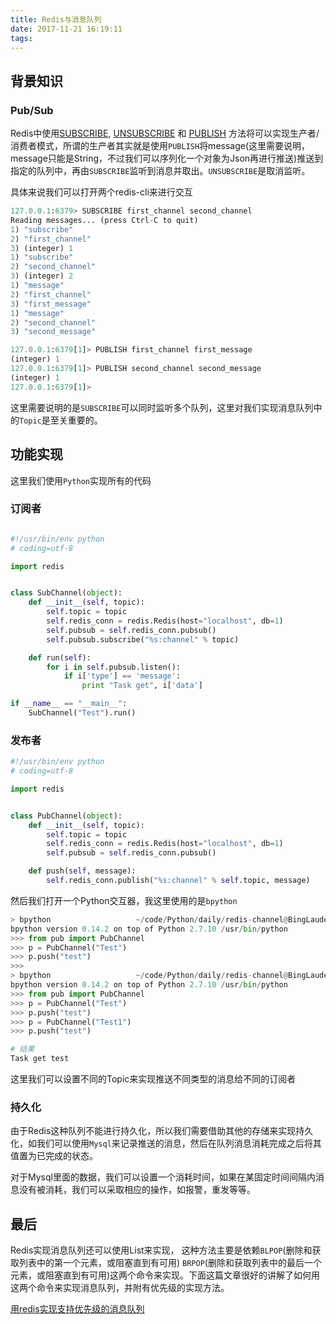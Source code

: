 ```yaml
---
title: Redis与消息队列
date: 2017-11-21 16:19:11
tags:
---
```




## 背景知识
### Pub/Sub

Redis中使用[SUBSCRIBE](http://redis.io/commands/subscribe), [UNSUBSCRIBE](http://redis.io/commands/unsubscribe) 和 [PUBLISH](http://redis.io/commands/publish) 方法将可以实现生产者/消费者模式，所谓的生产者其实就是使用`PUBLISH`将message(这里需要说明，message只能是String，不过我们可以序列化一个对象为Json再进行推送)推送到指定的队列中，再由`SUBSCRIBE`监听到消息并取出。`UNSUBSCRIBE`是取消监听。

<!--more-->

具体来说我们可以打开两个redis-cli来进行交互

``` Python
127.0.0.1:6379> SUBSCRIBE first_channel second_channel
Reading messages... (press Ctrl-C to quit)
1) "subscribe"
2) "first_channel"
3) (integer) 1
1) "subscribe"
2) "second_channel"
3) (integer) 2
1) "message"
2) "first_channel"
3) "first_message"
1) "message"
2) "second_channel"
3) "second_message"
```

``` Python
127.0.0.1:6379[1]> PUBLISH first_channel first_message
(integer) 1
127.0.0.1:6379[1]> PUBLISH second_channel second_message
(integer) 1
127.0.0.1:6379[1]>
```

这里需要说明的是`SUBSCRIBE`可以同时监听多个队列，这里对我们实现消息队列中的`Topic`是至关重要的。
## 功能实现

这里我们使用`Python`实现所有的代码
### 订阅者

``` python

#!/usr/bin/env python
# coding=utf-8

import redis


class SubChannel(object):
    def __init__(self, topic):
        self.topic = topic
        self.redis_conn = redis.Redis(host="localhost", db=1)
        self.pubsub = self.redis_conn.pubsub()
        self.pubsub.subscribe("%s:channel" % topic)

    def run(self):
        for i in self.pubsub.listen():
            if i['type'] == 'message':
                print "Task get", i['data']

if __name__ == "__main__":
    SubChannel("Test").run()

```
### 发布者

``` Python
#!/usr/bin/env python
# coding=utf-8

import redis


class PubChannel(object):
    def __init__(self, topic):
        self.topic = topic
        self.redis_conn = redis.Redis(host="localhost", db=1)
        self.pubsub = self.redis_conn.pubsub()

    def push(self, message):
        self.redis_conn.publish("%s:channel" % self.topic, message)

```

然后我们打开一个Python交互器，我这里使用的是`bpython`

``` python
> bpython                   ~/code/Python/daily/redis-channel@BingLaudeMacBook-Pro.local
bpython version 0.14.2 on top of Python 2.7.10 /usr/bin/python
>>> from pub import PubChannel
>>> p = PubChannel("Test")
>>> p.push("test")
>>>
> bpython                   ~/code/Python/daily/redis-channel@BingLaudeMacBook-Pro.local
bpython version 0.14.2 on top of Python 2.7.10 /usr/bin/python
>>> from pub import PubChannel
>>> p = PubChannel("Test")
>>> p.push("test")
>>> p = PubChannel("Test1")
>>> p.push("test")

# 结果
Task get test
```

这里我们可以设置不同的Topic来实现推送不同类型的消息给不同的订阅者
### 持久化

由于Redis这种队列不能进行持久化，所以我们需要借助其他的存储来实现持久化，如我们可以使用`Mysql`来记录推送的消息，然后在队列消息消耗完成之后将其值置为已完成的状态。

对于Mysql里面的数据，我们可以设置一个消耗时间，如果在某固定时间间隔内消息没有被消耗，我们可以采取相应的操作，如报警，重发等等。
## 最后

Redis实现消息队列还可以使用List来实现， 这种方法主要是依赖`BLPOP`(删除和获取列表中的第一个元素，或阻塞直到有可用) `BRPOP`(删除和获取列表中的最后一个元素，或阻塞直到有可用)这两个命令来实现。下面这篇文章很好的讲解了如何用这两个命令来实现消息队列，并附有优先级的实现方法。

[用redis实现支持优先级的消息队列](http://www.cnblogs.com/laozhbook/p/redis_queue.html)